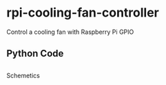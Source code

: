 # rpi-cooling-fan-controller
Control a cooling fan with Raspberry Pi GPIO

## Python Code

##

Schemetics
